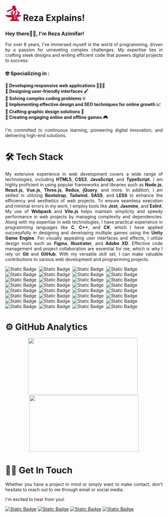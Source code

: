 <h1><a href="https://rezaexplains.com/"><img src="logo.png" alt="Reza Explains!" width="50px"/></a>&nbsp;Reza Explains!</h1>

<h3>Hey there👋🏻, I'm Reza Azimifar!</h3>

<p align="justify">For over 6 years, I've immersed myself in the world of programming, driven by a passion for unraveling complex challenges. My expertise lies in crafting sleek designs and writing efficient code that powers digital projects to success.</p>

<h3> 🤓 Specializing in :</h3> 

<h4>🔴 Developing responsive web applications 👨🏻‍💻 <br/> 🔴 Designing user-friendly interfaces 🖌️ <br/> 🔴 Solving complex coding problems 💡 <br/> 🔴 Implementing effective design and SEO techniques for online growth 📈 <br/> 🔴 Crafting graphic design solutions 🎨<br/> 🔴 Creating engaging online and offline games 🎮</h4> 

<p align="justify">I'm committed to continuous learning, pioneering digital innovation, and delivering high-end solutions.</p>

<h1>🛠️ Tech Stack</h1>

<p align="justify">My extensive experience in web development covers a wide range of technologies, including <strong>HTML5</strong>, <strong>CSS3</strong>, <strong>JavaScript</strong>, and <strong>TypeScript</strong>. I am highly proficient in using popular frameworks and libraries such as <strong>Node.js</strong>, <strong>React.js</strong>, <strong>Vue.js</strong>, <strong>Three.js</strong>, <strong>Redux</strong>, <strong>jQuery</strong>, and more. In addition, I am skilled in utilizing <strong>Bootstrap</strong>, <strong>Tailwind</strong>, <strong>SASS</strong>, and <strong>LESS</strong> to enhance the efficiency and aesthetics of web projects. To ensure seamless execution and minimal errors in my work, I employ tools like <strong>Jest</strong>, <strong>Jasmine</strong>, and <strong>Eslint</strong>. My use of <strong>Webpack</strong> and <strong>Vite.js</strong> helps maintain simplicity and speedy performance in web projects by managing complexity and dependencies. Along with my expertise in web technologies, I have practical experience in programming languages like <strong>C</strong>, <strong>C++</strong>, and <strong>C#</strong>, which I have applied successfully in designing and developing multiple games using the <strong>Unity Game Engine</strong>. For visually appealing user interfaces and effects, I utilize design tools such as <strong>Figma</strong>, <strong>Illustrator</strong>, and <strong>Adobe XD</strong>. Effective code management and project collaboration are essential for me, which is why I rely on <strong>Git</strong> and <strong>GitHub</strong>. With my versatile skill set, I can make valuable contributions to various web development and programming projects.</p>


![Static Badge](https://img.shields.io/badge/HTML5%20-%20%23282828?style=for-the-badge&logo=html5&labelColor=%23363636&color=%23282828)&nbsp;
![Static Badge](https://img.shields.io/badge/CSS3%20-%20%23282828?style=for-the-badge&logo=css3&logoColor=%231572B6&labelColor=%23363636&color=%23282828)&nbsp;
![Static Badge](https://img.shields.io/badge/JavaScript%20-%20%23282828?style=for-the-badge&logo=JavaScript&labelColor=%23363636&color=%23282828)&nbsp;
![Static Badge](https://img.shields.io/badge/typescript-282828?style=for-the-badge&logo=typescript&labelColor=363636)&nbsp;
![Static Badge](https://img.shields.io/badge/Node.js-282828?style=for-the-badge&logo=node.js&labelColor=363636)&nbsp;
![Static Badge](https://img.shields.io/badge/React%20-%20%23282828?style=for-the-badge&logo=react&labelColor=%23363636&color=%23282828)&nbsp;
![Static Badge](https://img.shields.io/badge/Vue.js-282828?style=for-the-badge&logo=vue.js&labelColor=363636)&nbsp;
![Static Badge](https://img.shields.io/badge/three.js%20-%20%23282828?style=for-the-badge&logo=threedotjs&labelColor=%23363636&color=%23282828)&nbsp;
![Static Badge](https://img.shields.io/badge/redux%20-%20%23282828?style=for-the-badge&logo=redux&logoColor=%23764ABC&labelColor=%23363636&color=%23282828)&nbsp;
![Static Badge](https://img.shields.io/badge/jquery%20-%20%23282828?style=for-the-badge&logo=jquery&logoColor=%230769AD&labelColor=%23363636&color=%23282828)&nbsp;
![Static Badge](https://img.shields.io/badge/bootstrap%20-%20%23282828?style=for-the-badge&logo=bootstrap&logoColor=%237952B3&labelColor=%23363636&color=%23282828)&nbsp;
![Static Badge](https://img.shields.io/badge/Tailwind-282828?style=for-the-badge&logo=tailwind%20css&labelColor=363636)&nbsp;
![Static Badge](https://img.shields.io/badge/sass%20-%20%23282828?style=for-the-badge&logo=sass&labelColor=%23363636&color=%23282828)&nbsp;
![Static Badge](https://img.shields.io/badge/less%20-%20%23282828?style=for-the-badge&logo=less&logoColor=%2352BBE6&labelColor=%23363636&color=%23282828)&nbsp;
![Static Badge](https://img.shields.io/badge/jest%20-%20%23282828?style=for-the-badge&logo=jest&logoColor=%23C21325&labelColor=%23363636&color=%23282828)&nbsp;
![Static Badge](https://img.shields.io/badge/Jasmine-282828?style=for-the-badge&logo=Jasmine&labelColor=363636)&nbsp;
![Static Badge](https://img.shields.io/badge/Eslint-282828?style=for-the-badge&logo=Eslint&labelColor=363636)&nbsp;
![Static Badge](https://img.shields.io/badge/Webpack-282828?style=for-the-badge&logo=webpack&labelColor=363636)&nbsp;
![Static Badge](https://img.shields.io/badge/vite.js-282828?style=for-the-badge&logo=vite&labelColor=363636)&nbsp;
![Static Badge](https://img.shields.io/badge/npm%20-%20%23282828?style=for-the-badge&logo=npm&labelColor=%23363636&color=%23282828)&nbsp;
![Static Badge](https://img.shields.io/badge/Yarn-282828?style=for-the-badge&logo=yarn&labelColor=363636)&nbsp;
![Static Badge](https://img.shields.io/badge/pwa%20-%20%23282828?style=for-the-badge&logo=pwa&labelColor=%23363636&color=%23282828)&nbsp;
![Static Badge](https://img.shields.io/badge/C%2B%2B%20-%20%23282828?style=for-the-badge&logo=cplusplus&logoColor=%2300599C&labelColor=%23363636&color=%23282828)&nbsp;
![Static Badge](https://img.shields.io/badge/C%23%20-%20%23282828?style=for-the-badge&logo=csharp&logoColor=%2300B1E7&labelColor=%23363636&color=%23282828)&nbsp;
![Static Badge](https://img.shields.io/badge/unity%20-%20%23282828?style=for-the-badge&logo=unity&labelColor=%23363636&color=%23282828)&nbsp;
![Static Badge](https://img.shields.io/badge/jira-282828?style=for-the-badge&logo=jira&labelColor=363636)&nbsp;
![Static Badge](https://img.shields.io/badge/trello-282828?style=for-the-badge&logo=trello&labelColor=363636)&nbsp;
![Static Badge](https://img.shields.io/badge/figma%20-%20%23282828?style=for-the-badge&logo=figma&labelColor=%23363636&color=%23282828)&nbsp;
![Static Badge](https://img.shields.io/badge/illustrator%20-%20%23282828?style=for-the-badge&logo=adobeillustrator&labelColor=%23363636&color=%23282828)&nbsp;
![Static Badge](https://img.shields.io/badge/Adobe%20xd%20-%20%23282828?style=for-the-badge&logo=adobexd&labelColor=%23363636&color=%23282828)&nbsp;
![Static Badge](https://img.shields.io/badge/git%20-%20%23282828?style=for-the-badge&logo=git&labelColor=%23363636&color=%23282828)&nbsp;
![Static Badge](https://img.shields.io/badge/github%20-%20%23282828?style=for-the-badge&logo=github&labelColor=%23363636&color=%23282828)&nbsp;

<h1>⚙️ GitHub Analytics</h1>
<p align="center"><img height="180em" width="350em" src="https://github-readme-stats-eight-theta.vercel.app/api?username=reza-azimifar&show_icons=true&theme=dark&include_all_commits=false&count_private=true"/> &nbsp; <img height="180em" width="350em" src="https://github-readme-stats-eight-theta.vercel.app/api/top-langs/?username=reza-azimifar&layout=compact&langs_count=8&theme=dark"/>
</p>

<h1>🤝🏻 Get In Touch</h1>

<p align="justify">
Whether you have a project in mind or simply want to make contact, don't hesitate to reach out to me through email or social media.

I'm excited to hear from you!
</p>

<a href="https://rezaexplains.com/">![Static Badge](https://img.shields.io/badge/website%20-%20%23282828?style=for-the-badge&logo=esri&logoColor=%23CCFF00&color=%23282828)</a>
<a href="mailto:azimifar.reza@gmail.com@gmail.com">![Static Badge](https://img.shields.io/badge/Gmail%20-%20%23282828?style=for-the-badge&logo=gmail&color=%23282828)</a>
<a href="https://www.linkedin.com/in/reza-azimifar/">![Static Badge](https://img.shields.io/badge/linkedin%20-%20%23282828?style=for-the-badge&logo=linkedin&logoColor=%230A66C2&color=%23282828)</a>
<a href="https://www.instagram.com/reza.explains/">![Static Badge](https://img.shields.io/badge/instagram%20-%20%23282828?style=for-the-badge&logo=instagram&color=%23282828)
</a>
